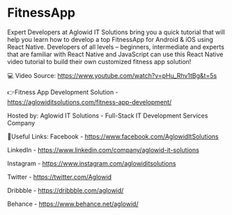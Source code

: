 # FitnessApp

Expert Developers at Aglowid IT Solutions bring you a quick tutorial that will help you learn how to develop a top FitnessApp for Android & iOS using React Native. Developers of all levels – beginners, intermediate and experts that are familiar with React Native and JavaScript can use this React Native video tutorial to build their own customized fitness app solution! 

💻 Video Source: https://www.youtube.com/watch?v=pHu_Rhv1tBg&t=5s

👉Fitness App Development Solution - https://aglowiditsolutions.com/fitness-app-development/

Hosted by:
Aglowid IT Solutions - 
Full-Stack IT Development Services Company

🔗Useful Links:
Facebook - https://www.facebook.com/AglowidItSolutions

LinkedIn - https://www.linkedin.com/company/aglowid-it-solutions

Instagram - https://www.instagram.com/aglowiditsolutions

Twitter - https://twitter.com/Aglowid

Dribbble - https://dribbble.com/aglowid/

Behance - https://www.behance.net/aglowid/
